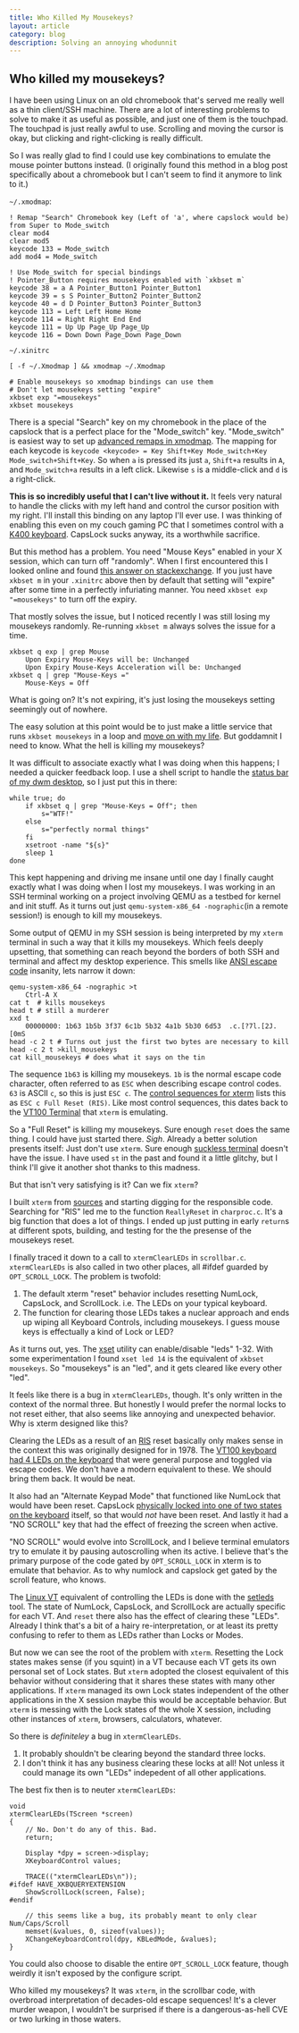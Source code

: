 ```yaml
---
title: Who Killed My Mousekeys?
layout: article
category: blog
description: Solving an annoying whodunnit
---
```

## Who killed my mousekeys?

I have been using Linux on an old chromebook that's served me really well as a thin client/SSH machine.
There are a lot of interesting problems to solve to make it as useful as possible, and just one of them is the touchpad.
The touchpad is just really awful to use. Scrolling and moving the cursor is okay, but clicking and right-clicking is really difficult.

So I was really glad to find I could use key combinations to emulate the mouse pointer buttons instead.
(I originally found this method in a blog post specifically about a chromebook but I can't seem to find it anymore to link to it.)

`~/.xmodmap`:
```
! Remap "Search" Chromebook key (Left of 'a', where capslock would be) from Super to Mode_switch
clear mod4
clear mod5
keycode 133 = Mode_switch
add mod4 = Mode_switch

! Use Mode_switch for special bindings
! Pointer_Button requires mousekeys enabled with `xkbset m`
keycode 38 = a A Pointer_Button1 Pointer_Button1
keycode 39 = s S Pointer_Button2 Pointer_Button2
keycode 40 = d D Pointer_Button3 Pointer_Button3
keycode 113 = Left Left Home Home
keycode 114 = Right Right End End
keycode 111 = Up Up Page_Up Page_Up
keycode 116 = Down Down Page_Down Page_Down
```

`~/.xinitrc`
```
[ -f ~/.Xmodmap ] && xmodmap ~/.Xmodmap

# Enable mousekeys so xmodmap bindings can use them
# Don't let mousekeys setting "expire"
xkbset exp "=mousekeys"
xkbset mousekeys
```

There is a special "Search" key on my chromebook in the place of the capslock that is a perfect place for the "Mode_switch" key. "Mode_switch" is easiest way to set up [advanced remaps in xmodmap](https://wiki.archlinux.org/title/xmodmap). The mapping for each keycode is `keycode <keycode> = Key Shift+Key Mode_switch+Key Mode_switch+Shift+Key`. So when `a` is pressed its just `a`, `Shift+a` results in `A`, and `Mode_switch+a` results in a left click. Likewise `s` is a middle-click and `d` is a right-click.

**This is so incredibly useful that I can't live without it.**
It feels very natural to handle the clicks with my left hand and control the cursor position with my right.
I'll install this binding on any laptop I'll ever use. I was thinking of enabling this even on my couch gaming PC that I sometimes control with a [K400 keyboard](https://www.logitech.com/en-us/products/keyboards/k400-plus-touchpad-keyboard.920-007119.html).
CapsLock sucks anyway, its a worthwhile sacrifice.

But this method has a problem.
You need "Mouse Keys" enabled in your X session, which can turn off "randomly".
When I first encountered this I looked online and found [this answer on stackexchange](https://askubuntu.com/a/1413625). If you just have `xkbset m` in your `.xinitrc` above then by default that setting will "expire" after some time in a perfectly infuriating manner. You need `xkbset exp "=mousekeys"` to turn off the expiry.

That mostly solves the issue, but I noticed recently I was still losing my mousekeys randomly.
Re-running `xkbset m` always solves the issue for a time.
```
xkbset q exp | grep Mouse
	Upon Expiry Mouse-Keys will be: Unchanged
	Upon Expiry Mouse-Keys Acceleration will be: Unchanged
xkbset q | grep "Mouse-Keys ="
	Mouse-Keys = Off
```
What is going on? It's not expiring, it's just losing the mousekeys setting seemingly out of nowhere.

The easy solution at this point would be to just make a little service that runs `xkbset mousekeys` in a loop and [move on with my life](https://xkcd.com/1495/).
But goddamnit I need to know. What the hell is killing my mousekeys?

It was difficult to associate exactly what I was doing when this happens; I needed a quicker feedback loop.
I use a shell script to handle the [status bar of my dwm desktop](https://dwm.suckless.org/status_monitor/), so I just put this in there:
```
while true; do
	if xkbset q | grep "Mouse-Keys = Off"; then
		s="WTF!"
	else
		s="perfectly normal things"
	fi
	xsetroot -name "${s}"
	sleep 1
done
```

This kept happening and driving me insane until one day I finally caught exactly what I was doing when I lost my mousekeys.
I was working in an SSH terminal working on a project involving QEMU as a testbed for kernel and init stuff.
As it turns out just `qemu-system-x86_64 -nographic`(in a remote session!) is enough to kill my mousekeys.

Some output of QEMU in my SSH session is being interpreted by my `xterm` terminal in such a way that it kills my mousekeys. Which feels deeply upsetting, that something can reach beyond the borders of both SSH and terminal and affect my desktop experience.
This smells like [ANSI escape code](https://en.wikipedia.org/wiki/ANSI_escape_code) insanity, lets narrow it down:
```
qemu-system-x86_64 -nographic >t
	Ctrl-A X
cat t  # kills mousekeys
head t # still a murderer
xxd t
	00000000: 1b63 1b5b 3f37 6c1b 5b32 4a1b 5b30 6d53  .c.[?7l.[2J.[0mS
head -c 2 t # Turns out just the first two bytes are necessary to kill
head -c 2 t >kill_mousekeys
cat kill_mousekeys # does what it says on the tin
```
The sequence `1b63` is killing my mousekeys.
`1b` is the normal escape code character, often referred to as `ESC` when describing escape control codes.
`63` is ASCII `c`, so this is just `ESC c`.
The [control sequences for xterm](https://www.xfree86.org/current/ctlseqs.html) lists this as `ESC c Full Reset (RIS)`.
Like most control sequences, this dates back to the [VT100 Terminal](https://vt100.net/docs/vt510-rm/RIS.html) that `xterm` is emulating.

So a "Full Reset" is killing my mousekeys.
Sure enough `reset` does the same thing.
I could have just started there. *Sigh*.
Already a better solution presents itself: Just don't use `xterm`.
Sure enough [suckless terminal](https://st.suckless.org/) doesn't have the issue.
I have used `st` in the past and found it a little glitchy, but I think I'll give it another shot thanks to this madness.

But that isn't very satisfying is it?
Can we fix `xterm`?

I built `xterm` from [sources](https://invisible-island.net/xterm/) and starting digging for the responsible code.
Searching for "RIS" led me to the function `ReallyReset` in `charproc.c`.
It's a big function that does a lot of things.
I ended up just putting in early `return`s at different spots, building, and testing for the the presense of the mousekeys reset.

I finally traced it down to a call to `xtermClearLEDs` in `scrollbar.c`.
`xtermClearLEDs` is also called in two other places, all #ifdef guarded by `OPT_SCROLL_LOCK`.
The problem is twofold:
1. The default xterm "reset" behavior includes resetting NumLock, CapsLock, and ScrollLock. i.e. The LEDs on your typical keyboard.
2. The function for clearing those LEDs takes a nuclear approach and ends up wiping all Keyboard Controls, including mousekeys. I guess mouse keys is effectually a kind of Lock or LED?

As it turns out, yes. The [xset](https://linux.die.net/man/1/xset) utility can enable/disable "leds" 1-32. With some experimentation I found `xset led 14` is the equivalent of `xkbset mousekeys`. So "mousekeys" is an "led", and it gets cleared like every other "led".

It feels like there is a bug in `xtermClearLEDs`, though. It's only written in the context of the normal three.
But honestly I would prefer the normal locks to not reset either, that also seems like annoying and unexpected behavior.
Why is xterm designed like this?

Clearing the LEDs as a result of an [RIS](https://vt100.net/docs/vt510-rm/RIS.html) reset basically only makes sense in the context this was originally designed for in 1978.
The [VT100 keyboard had 4 LEDs on the keyboard](https://vt100.net/docs/vt100-ug/chapter3.html) that were general purpose and toggled via escape codes.
We don't have a modern equivalent to these. We should bring them back. It would be neat.

It also had an "Alternate Keypad Mode" that functioned like NumLock that would have been reset. CapsLock [physically locked into one of two states on the keyboard](https://deskthority.net/wiki/DEC_VT100) itself, so that would *not* have been reset. And lastly it had a "NO SCROLL" key that had the effect of freezing the screen when active.

"NO SCROLL" would evolve into ScrollLock, and I believe terminal emulators try to emulate it by pausing autoscrolling when its active.
I believe that's the primary purpose of the code gated by `OPT_SCROLL_LOCK` in xterm is to emulate that behavior. As to why numlock and capslock get gated by the scroll feature, who knows.

The [Linux VT](https://en.wikipedia.org/wiki/Virtual_console) equivalent of controlling the LEDs is done with the [setleds](https://linux.die.net/man/1/setleds) tool.
The state of NumLock, CapsLock, and ScrollLock are actually specific for each VT.
And `reset` there also has the effect of clearing these "LEDs".
Already I think that's a bit of a hairy re-interpretation, or at least its pretty confusing to refer to them as LEDs rather than Locks or Modes.

But now we can see the root of the problem with `xterm`.
Resetting the Lock states makes sense (if you squint) in a VT because each VT gets its own personal set of Lock states.
But `xterm` adopted the closest equivalent of this behavior without considering that it shares these states with many other applications.
If `xterm` managed its own Lock states independent of the other applications in the X session maybe this would be acceptable behavior.
But `xterm` is messing with the Lock states of the whole X session, 
including other instances of `xterm`, browsers, calculators, whatever.

So there is *definiteley* a bug in `xtermClearLEDs`.
1. It probably shouldn't be clearing beyond the standard three locks.
2. I don't think it has any business clearing these locks at all!
Not unless it could manage its own "LEDs" indepedent of all other applications.

The best fix then is to neuter `xtermClearLEDs`:
```
void
xtermClearLEDs(TScreen *screen)
{
	// No. Don't do any of this. Bad.
	return;

    Display *dpy = screen->display;
    XKeyboardControl values;

    TRACE(("xtermClearLEDs\n"));
#ifdef HAVE_XKBQUERYEXTENSION
    ShowScrollLock(screen, False);
#endif

	// this seems like a bug, its probably meant to only clear Num/Caps/Scroll
    memset(&values, 0, sizeof(values));
    XChangeKeyboardControl(dpy, KBLedMode, &values);
}
```
You could also choose to disable the entire `OPT_SCROLL_LOCK` feature, though weirdly it isn't exposed by the configure script.

Who killed my mousekeys?
It was `xterm`, in the scrollbar code, with overbroad interpretation of decades-old escape sequences!
It's a clever murder weapon, I wouldn't be surprised if there is a dangerous-as-hell CVE or two lurking in those waters.
